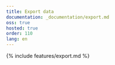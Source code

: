 ```yaml
---
title: Export data
documentation: _documentation/export.md
oss: true
hosted: true
order: 110
lang: en
---
```


{% include features/export.md %}